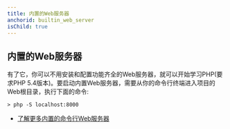```yaml
---
title: 内置的Web服务器
anchorid: builtin_web_server
isChild: true
---
```


<h2 id="builtin_web_server">内置的Web服务器</h2>

有了它，你可以不用安装和配置功能齐全的Web服务器，就可以开始学习PHP(要求PHP 5.4版本)。要启动内置Web服务器，需要从你的命令行终端进入项目的Web根目录，执行下面的命令:

    > php -S localhost:8000

* [了解更多内置的命令行Web服务器][cli-server]

[cli-server]: http://www.php.net/manual/en/features.commandline.webserver.php
